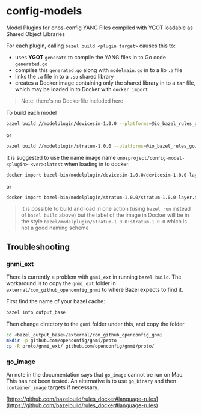 # config-models
Model Plugins for onos-config YANG Files compiled with YGOT loadable as Shared Object Libraries

For each plugin, calling `bazel build <plugin target>` causes this to:

* uses **YGOT** `generate` to compile the YANG files in to Go code `generated.go`
* compiles this `generated.go` along with `modelmain.go` in to a lib `.a` file
* links the `.a` file in to a `.so` shared library
* creates a Docker image containing only the shared library in to a `tar` file,
which may be loaded in to Docker with `docker import`

> Note: there's no Dockerfile included here

To build each model
```bash
bazel build //modelplugin/devicesim-1.0.0 --platforms=@io_bazel_rules_go//go/toolchain:linux_amd64
```
or
```bash
bazel build //modelplugin/stratum-1.0.0 --platforms=@io_bazel_rules_go//go/toolchain:linux_amd64
```

It is suggested to use the name image name `onosproject/config-model-<plugin>-<ver>:latest` when loading in to docker.
```bash
docker import bazel-bin/modelplugin/devicesim-1.0.0/devicesim-1.0.0-layer.tar onosproject/config-model-devicesim-1-0-0:latest
```
or
```bash
docker import bazel-bin/modelplugin/stratum-1.0.0/stratum-1.0.0-layer.tar onosproject/config-model-stratum-1-0-0:latest
```

> It is possible to build and load in one action (using `bazel run` instead of
>`bazel build` above) but the label of the image in Docker will be in the style
> `bazel/modelplugin/stratum-1.0.0:stratum-1.0.0` which is not a good
>naming scheme

## Troubleshooting
### gnmi_ext
There is currently a problem with `gnmi_ext` in running `bazel build`.
The workaround is to copy the `gnmi_ext` folder in `external/com_github_openconfig_gnmi`
to where Bazel expects to find it.

First find the name of your bazel cache:
```bash
bazel info output_base
```
Then change directory to the `gnmi` folder under this, and copy the folder
```bash
cd <bazel_output_base>/external/com_github_openconfig_gnmi
mkdir -p github.com/openconfig/gnmi/proto
cp -R proto/gnmi_ext/ github.com/openconfig/gnmi/proto/
```

### go_image
An note in the documentation says that `go_image` cannot be run on Mac. This has not been tested.
An alternative is to use `go_binary` and then `container_image` targets if necessary.

[https://github.com/bazelbuild/rules_docker#language-rules](https://github.com/bazelbuild/rules_docker#language-rules)
